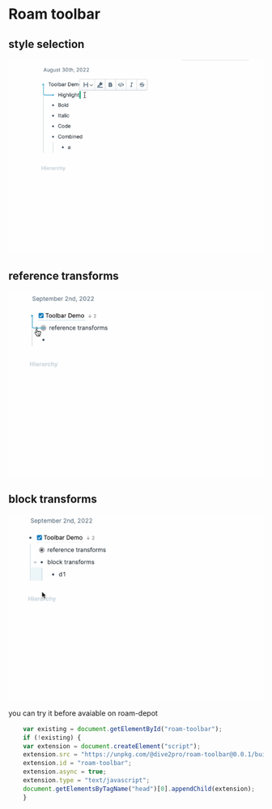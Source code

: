 # Roam toolbar 

## style selection

![](https://github.com/dive2Pro/roam-toolbar/blob/main/Toolbar%20demo.gif)

## reference transforms

![](https://github.com/dive2Pro/roam-toolbar/blob/main/Toolbar%20reference%20transform.gif)


## block transforms

![](https://github.com/dive2Pro/roam-toolbar/blob/main/Toolbar%20block%20transform.gif)


you can try it before avaiable on roam-depot

```js
    var existing = document.getElementById("roam-toolbar");
    if (!existing) {
    var extension = document.createElement("script");
    extension.src = "https://unpkg.com/@dive2pro/roam-toolbar@0.0.1/build/main.js";
    extension.id = "roam-toolbar";
    extension.async = true;
    extension.type = "text/javascript";
    document.getElementsByTagName("head")[0].appendChild(extension);
    }
```
